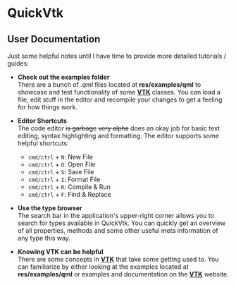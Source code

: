 QuickVtk
===
User Documentation
----

Just some helpful notes until I have time to provide more detailed tutorials / guides:

- **Check out the examples folder**   
	There are a bunch of *.qml* files located at **res/examples/qml** to showcase and test functionality of some **[VTK](http://www.vtk.org)** classes. You can load a file, edit stuff in the editor and recompile your changes to get a feeling for how things work.
	
- **Editor Shortcuts**    
	The code editor <del>is garbage</del> <del>very alpha</del> does an okay job for basic text editing, syntax highlighting and formatting. The editor supports some helpful shortcuts:
	- `cmd/ctrl` + `N`: New File
	- `cmd/ctrl` + `O`: Open File
	- `cmd/ctrl` + `S`: Save File
	- `cmd/ctrl` + `I`: Format File
	- `cmd/ctrl` + `R`: Compile & Run
	- `cmd/ctrl` + `F`: Find & Replace
	
- **Use the type browser**   
	The search bar in the application's upper-right corner allows you to search for types available in QuickVtk. You can quickly get an overview of all properties, methods and some other useful meta information of any type this way.

- **Knowing VTK can be helpful**    
	There are some concepts in **[VTK](http://www.vtk.org)** that take some getting used to. You can familiarize by either looking at the examples located at **res/examples/qml** or examples and documentation on the **[VTK](http://www.vtk.org)** website.